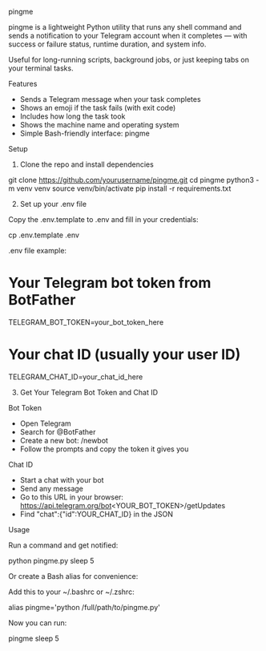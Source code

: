 pingme

pingme is a lightweight Python utility that runs any shell command and sends a notification to your Telegram account when it completes — with success or failure status, runtime duration, and system info.

Useful for long-running scripts, background jobs, or just keeping tabs on your terminal tasks.

Features

- Sends a Telegram message when your task completes
- Shows an emoji if the task fails (with exit code)
- Includes how long the task took
- Shows the machine name and operating system
- Simple Bash-friendly interface: pingme <your command>

Setup

1. Clone the repo and install dependencies

git clone https://github.com/yourusername/pingme.git
cd pingme
python3 -m venv venv
source venv/bin/activate
pip install -r requirements.txt

2. Set up your .env file

Copy the .env.template to .env and fill in your credentials:

cp .env.template .env

.env file example:

# Your Telegram bot token from BotFather
TELEGRAM_BOT_TOKEN=your_bot_token_here

# Your chat ID (usually your user ID)
TELEGRAM_CHAT_ID=your_chat_id_here

3. Get Your Telegram Bot Token and Chat ID

Bot Token
- Open Telegram
- Search for @BotFather
- Create a new bot: /newbot
- Follow the prompts and copy the token it gives you

Chat ID
- Start a chat with your bot
- Send any message
- Go to this URL in your browser:  
  https://api.telegram.org/bot<YOUR_BOT_TOKEN>/getUpdates
- Find "chat":{"id":YOUR_CHAT_ID} in the JSON

Usage

Run a command and get notified:

python pingme.py sleep 5

Or create a Bash alias for convenience:

Add this to your ~/.bashrc or ~/.zshrc:

alias pingme='python /full/path/to/pingme.py'

Now you can run:

pingme sleep 5

